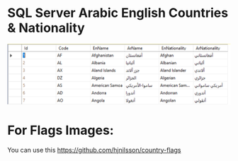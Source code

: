 # SQL Server Arabic English Countries &amp; Nationality 

<p align="center">
  <img src="https://github.com/naadydev/sql_countries/blob/master/Screen%20Shot.png"  title="Screen Shot">
</p>

# For Flags Images:
You can use this https://github.com/hjnilsson/country-flags 
